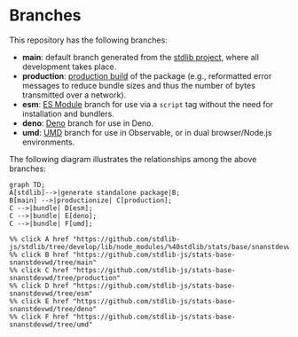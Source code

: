 <!--

@license Apache-2.0

Copyright (c) 2022 The Stdlib Authors.

Licensed under the Apache License, Version 2.0 (the "License");
you may not use this file except in compliance with the License.
You may obtain a copy of the License at

    http://www.apache.org/licenses/LICENSE-2.0

Unless required by applicable law or agreed to in writing, software
distributed under the License is distributed on an "AS IS" BASIS,
WITHOUT WARRANTIES OR CONDITIONS OF ANY KIND, either express or implied.
See the License for the specific language governing permissions and
limitations under the License.

-->

# Branches

This repository has the following branches:

-   **main**: default branch generated from the [stdlib project][stdlib-url], where all development takes place.
-   **production**: [production build][production-url] of the package (e.g., reformatted error messages to reduce bundle sizes and thus the number of bytes transmitted over a network).
-   **esm**: [ES Module][esm-url] branch for use via a `script` tag without the need for installation and bundlers.
-   **deno**: [Deno][deno-url] branch for use in Deno.
-   **umd**: [UMD][umd-url] branch for use in Observable, or in dual browser/Node.js environments.

The following diagram illustrates the relationships among the above branches:

```mermaid
graph TD;
A[stdlib]-->|generate standalone package|B;
B[main] -->|productionize| C[production];
C -->|bundle| D[esm];
C -->|bundle| E[deno];
C -->|bundle| F[umd];

%% click A href "https://github.com/stdlib-js/stdlib/tree/develop/lib/node_modules/%40stdlib/stats/base/snanstdevwd"
%% click B href "https://github.com/stdlib-js/stats-base-snanstdevwd/tree/main"
%% click C href "https://github.com/stdlib-js/stats-base-snanstdevwd/tree/production"
%% click D href "https://github.com/stdlib-js/stats-base-snanstdevwd/tree/esm"
%% click E href "https://github.com/stdlib-js/stats-base-snanstdevwd/tree/deno"
%% click F href "https://github.com/stdlib-js/stats-base-snanstdevwd/tree/umd"
```

[stdlib-url]: https://github.com/stdlib-js/stdlib/tree/develop/lib/node_modules/%40stdlib/stats/base/snanstdevwd
[production-url]: https://github.com/stdlib-js/stats-base-snanstdevwd/tree/production
[deno-url]: https://github.com/stdlib-js/stats-base-snanstdevwd/tree/deno
[umd-url]: https://github.com/stdlib-js/stats-base-snanstdevwd/tree/umd
[esm-url]: https://github.com/stdlib-js/stats-base-snanstdevwd/tree/esm